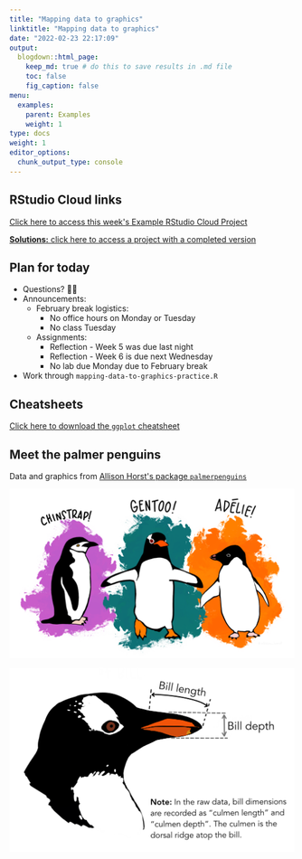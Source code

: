 ```yaml
---
title: "Mapping data to graphics"
linktitle: "Mapping data to graphics"
date: "2022-02-23 22:17:09"
output:
  blogdown::html_page:
    keep_md: true # do this to save results in .md file
    toc: false
    fig_caption: false
menu:
  examples:
    parent: Examples
    weight: 1
type: docs
weight: 1
editor_options:
  chunk_output_type: console
---
```


## RStudio Cloud links

[Click here to access this week's Example RStudio Cloud Project](https://rstudio.cloud/spaces/210747/project/3640869)

[**Solutions:** click here to access a project with a completed version](https://rstudio.cloud/spaces/210747/project/3640871)


## Plan for today
- Questions? :raising_hand_woman:
- Announcements:
  - February break logistics:
    - No office hours on Monday or Tuesday
    - No class Tuesday
  - Assignments:
    - Reflection - Week 5 was due last night
    - Reflection - Week 6 is due next Wednesday
    - No lab due Monday due to February break
- Work through `mapping-data-to-graphics-practice.R`


## Cheatsheets

[Click here to download the `ggplot` cheatsheet](https://raw.githubusercontent.com/rstudio/cheatsheets/main/data-visualization.pdf)


## Meet the palmer penguins

Data and graphics from [Allison Horst's package `palmerpenguins`](https://allisonhorst.github.io/palmerpenguins/)

<!-- ![palmerpenguins](/example/images/05/palmerpenguins.png) -->

![meet the penguins](/example/images/05/lter_penguins.png)

![bill_depth](/example/images/05/culmen_depth.png)

